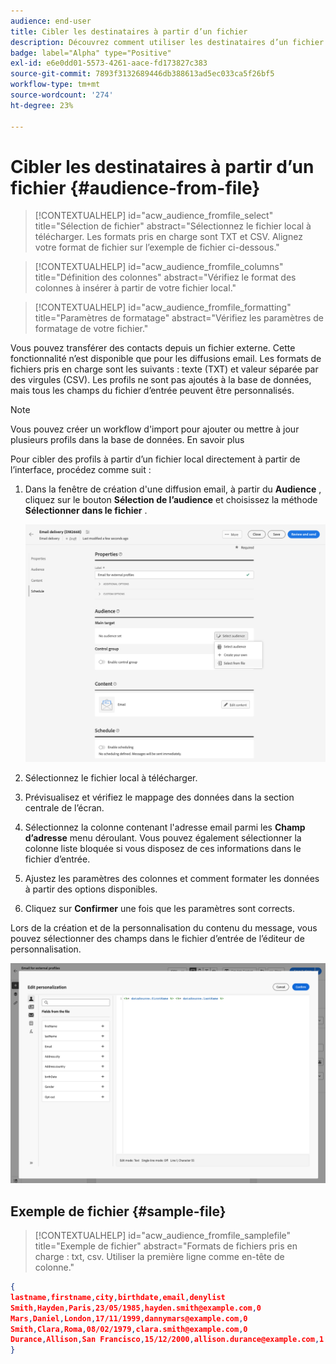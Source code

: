 ```yaml
---
audience: end-user
title: Cibler les destinataires à partir d’un fichier
description: Découvrez comment utiliser les destinataires d’un fichier externe pour créer votre audience de courrier électronique
badge: label="Alpha" type="Positive"
exl-id: e6e0dd01-5573-4261-aace-fd173827c383
source-git-commit: 7893f3132689446db388613ad5ec033ca5f26bf5
workflow-type: tm+mt
source-wordcount: '274'
ht-degree: 23%

---
```


# Cibler les destinataires à partir d’un fichier {#audience-from-file}

>[!CONTEXTUALHELP]
>id="acw_audience_fromfile_select"
>title="Sélection de fichier"
>abstract="Sélectionnez le fichier local à télécharger. Les formats pris en charge sont TXT et CSV. Alignez votre format de fichier sur l’exemple de fichier ci-dessous."

>[!CONTEXTUALHELP]
>id="acw_audience_fromfile_columns"
>title="Définition des colonnes"
>abstract="Vérifiez le format des colonnes à insérer à partir de votre fichier local."

>[!CONTEXTUALHELP]
>id="acw_audience_fromfile_formatting"
>title="Paramètres de formatage"
>abstract="Vérifiez les paramètres de formatage de votre fichier."

Vous pouvez transférer des contacts depuis un fichier externe. Cette fonctionnalité n’est disponible que pour les diffusions email. Les formats de fichiers pris en charge sont les suivants : texte (TXT) et valeur séparée par des virgules (CSV). Les profils ne sont pas ajoutés à la base de données, mais tous les champs du fichier d’entrée peuvent être personnalisés.

>[!NOTE]
>
>Vous pouvez créer un workflow d&#39;import pour ajouter ou mettre à jour plusieurs profils dans la base de données. En savoir plus


Pour cibler des profils à partir d’un fichier local directement à partir de l’interface, procédez comme suit :

1. Dans la fenêtre de création d&#39;une diffusion email, à partir du **Audience** , cliquez sur le bouton **Sélection de l’audience** et choisissez la méthode **Sélectionner dans le fichier** .

   ![](assets/select-from-file.png)

1. Sélectionnez le fichier local à télécharger.
1. Prévisualisez et vérifiez le mappage des données dans la section centrale de l’écran.
1. Sélectionnez la colonne contenant l&#39;adresse email parmi les **Champ d’adresse** menu déroulant. Vous pouvez également sélectionner la colonne liste bloquée si vous disposez de ces informations dans le fichier d’entrée.
1. Ajustez les paramètres des colonnes et comment formater les données à partir des options disponibles.
1. Cliquez sur **Confirmer** une fois que les paramètres sont corrects.

Lors de la création et de la personnalisation du contenu du message, vous pouvez sélectionner des champs dans le fichier d’entrée de l’éditeur de personnalisation.

![](assets/select-external-perso.png)

## Exemple de fichier {#sample-file}

>[!CONTEXTUALHELP]
>id="acw_audience_fromfile_samplefile"
>title="Exemple de fichier"
>abstract="Formats de fichiers pris en charge : txt, csv. Utiliser la première ligne comme en-tête de colonne."


```json
{
lastname,firstname,city,birthdate,email,denylist
Smith,Hayden,Paris,23/05/1985,hayden.smith@example.com,0
Mars,Daniel,London,17/11/1999,dannymars@example.com,0
Smith,Clara,Roma,08/02/1979,clara.smith@example.com,0
Durance,Allison,San Francisco,15/12/2000,allison.durance@example.com,1
}
```
